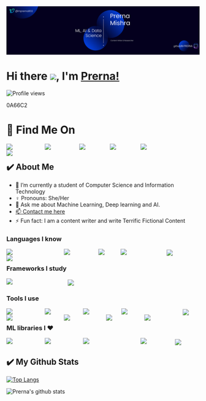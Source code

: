 <img src="https://github.com/M-PRERNA/M-PRERNA/blob/main/Linkedin%20%23thegoldenink.png" align="center">

# Hi there <img src="https://github.com/TheDudeThatCode/TheDudeThatCode/blob/master/Assets/Hi.gif" width="29px">, I'm [Prerna!](https://github.com/M-PRERNA)

![Profile views](https://gpvc.arturio.dev/M-PRERNA)

0A66C2

# 🚩 Find Me On

<a href="https://www.linkedin.com/in/m-prerna/">
  <img align="left" width="100px" src="https://img.shields.io/badge/-LinkedIn-000000?logo=linkedin&Color=0A66C2&style=flat-square"  />
</a>
<a href="https://twitter.com/mprerna802">
  <img align="left" width="90px" src="https://img.shields.io/badge/-Twitter-000000?logo=twitter&Color=black&style=flat-square" />
</a>
<a href="mailto:mprerna802@gmail.com">
  <img align="left" width="80px" src="https://img.shields.io/badge/-Gmail-000000?logo=gmail&Color=black&style=flat-square" /></a>

<a href="https://dev.to/mprerna">
 <img align="left" width="80px" src="https://img.shields.io/badge/-DEV-000000?logo=dev.to&Color=black&style=flat-square" />
</a>
<a href="https://auth.geeksforgeeks.org/user/mprerna802/profile">
  <img align="left" width="80px" src="https://img.shields.io/badge/-GFG-000000?logo=geeksforgeeks&Color=black&style=flat-square" />
</a>
<a href="https://www.hackerrank.com/mprerna802">
  <img align="left" width="150px" src="https://img.shields.io/badge/-HackerRank-000000?logo=hackerrank&Color=black&style=flat-square" />
</a>

<br>

## ✔️ About Me 
* 🌱 I’m currently a student of Computer Science and Information Technology 
* ♀️ Pronouns: She/Her
* 💬 Ask me about Machine Learning, Deep learning and AI. 
* <a href="https://m-prerna.github.io/myportfolio/"> 📫 Contact me here </a>
* ⚡ Fun fact: I am a content writer and write Terrific Fictional Content


### Languages I know

<img align="left" width="150px" src="https://img.shields.io/badge/-Python%203.8-3776AB?logo=Python&logoColor=white&style=plastic" />
<img align="left" width="90px" src="https://img.shields.io/badge/-c%2B%2B-00599C?logo=c%2B%2B&Color=white&style=plastic" />
<img align="left" width="58px" src="https://img.shields.io/badge/-c-000000?logo=c&Color=white&style=plastic" />
<img align="left" width="120px" src="https://img.shields.io/badge/-HTML5-13324B?logo=html5&Color=white&style=plastic" />
<img align="left" width="90px" src="https://img.shields.io/badge/-CSS-1572B6?logo=CSS3&Color=white&style=plastic" />
<img align="center" width="120px" src="https://img.shields.io/badge/-MySQL-000000?logo=mysql&Color=white&style=plastic" />

<br>

### Frameworks I study

<img align="left" width="160px" src="https://img.shields.io/badge/-TensorFlow-000000?logo=tensorflow&Color=white&style=plastic" />
<img align="center" width="100px" src="https://img.shields.io/badge/-Django-092E20?logo=django&Color=white&style=plastic" />

<br>

### Tools I use

<img align="left" width="100px" src="https://img.shields.io/badge/-VS%20Code-007ACC?logo=visual-studio-code&Color=white&style=plastic" />
<img align="left" width="100px" src="https://img.shields.io/badge/-Anaconda-006643?logo=anaconda&Color=white&style=plastic" />
<img align="left" width="100px" src="https://img.shields.io/badge/-Jupyter-000000?logo=jupyter&Color=white&style=plastic" />
<img align="left" width="120px" src="https://img.shields.io/badge/-Spyder%20IDE-FF0000?logo=spyder-ide&Color=white&style=plastic" />
<img align="left" width="150px" src="https://img.shields.io/badge/-Google%20Colab-000000?logo=google-colab&Color=white&style=plastic" />
<img align="left" width="110px" src="https://img.shields.io/badge/-Tableau-000000?logo=tableau&Color=white&style=plastic" />
<img align="left" width="100px" src="https://img.shields.io/badge/-Figma-000000?logo=figma&Color=white&style=plastic" />
<img align="left" width="100px" src="https://img.shields.io/badge/-Replit-000000?logo=replit&Color=white&style=plastic" />
<img align="center" width="120px" src="https://img.shields.io/badge/-MS%20Excel-217346?logo=microsoft-excel&Color=white&style=plastic" />

<br>

### ML libraries I :heart:

<img align="left" width="100px" src="https://img.shields.io/badge/-NumPy-013243?logo=numpy&Color=white&style=plastic" />
<img align="left" width="100px" src="https://img.shields.io/badge/-Pandas-150458?logo=pandas&Color=white&style=plastic" />
<img align="left" width="150px" src="https://img.shields.io/badge/-SciKit%20Learn-000000?logo=scikit-learn&Color=white&style=plastic" />
<img align="left" width="90px" src="https://img.shields.io/badge/-Keras-D00000?logo=keras&Color=white&style=plastic" />
<img align="center" width="90px" src="https://img.shields.io/badge/-PlotLy-3F4F75?logo=plotly&Color=white&style=plastic" />

<br>

## ✔️ My Github Stats

[![Top Langs](https://github-readme-stats.vercel.app/api/top-langs/?username=m-prerna&layout=compact&theme=highcontrast?hide=jupyter%20notebook)](https://github.com/m-prernagithub-readme-stats)
<br />

<div>
   
![Prerna's github stats](https://github-readme-stats.vercel.app/api?username=m-prerna&show_icons=true&hide_border=true&theme=highcontrast)

</div>



<!--
**M-PRERNA/M-PRERNA** is a ✨ _special_ ✨ repository because its `README.md` (this file) appears on your GitHub profile.

Here are some ideas to get you started:

- 🔭 I’m currently working on ...
- 🌱 I’m currently learning ...
- 👯 I’m looking to collaborate on ...
- 🤔 I’m looking for help with ...
- 💬 Ask me about ...
- 📫 How to reach me: ...
- 😄 Pronouns: ...
- ⚡ Fun fact: ...
-->
